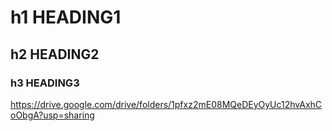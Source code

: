 # h1 HEADING1
## h2 HEADING2
### h3 HEADING3

https://drive.google.com/drive/folders/1pfxz2mE08MQeDEyOyUc12hvAxhCoObgA?usp=sharing
